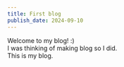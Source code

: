 ```yaml
---
title: First blog
publish_date: 2024-09-10
---
```


Welcome to my blog! :)<br>
I was thinking of making blog so I did.<br>
This is my blog.